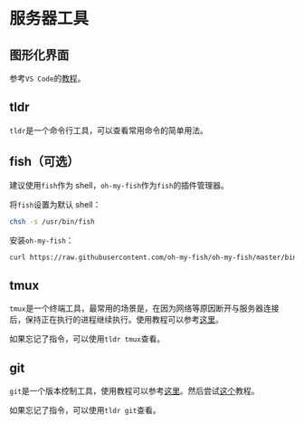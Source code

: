 # 服务器工具

## 图形化界面

参考`VS Code`的[教程](https://code.visualstudio.com/docs/remote/ssh)。

## tldr

`tldr`是一个命令行工具，可以查看常用命令的简单用法。


## fish（可选）

建议使用`fish`作为 shell，`oh-my-fish`作为`fish`的插件管理器。

将`fish`设置为默认 shell：

```bash
chsh -s /usr/bin/fish
```

安装`oh-my-fish`：

```bash
curl https://raw.githubusercontent.com/oh-my-fish/oh-my-fish/master/bin/install | fish
```

## tmux

`tmux`是一个终端工具，最常用的场景是，在因为网络等原因断开与服务器连接后，保持正在执行的进程继续执行。使用教程可以参考[这里](https://www.redhat.com/en/blog/introduction-tmux-linux)。

如果忘记了指令，可以使用`tldr tmux`查看。

## git

`git`是一个版本控制工具，使用教程可以参考[这里](https://docs.github.com/en/get-started/using-git)。然后尝试[这个](https://docs.github.com/en/get-started/start-your-journey/hello-world)教程。

如果忘记了指令，可以使用`tldr git`查看。
